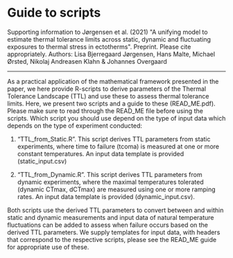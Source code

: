 # Guide to scripts
Supporting information to Jørgensen et al. (2021) "A unifying model to estimate thermal tolerance limits across static, dynamic and fluctuating exposures to thermal stress in ectotherms". Preprint. Please cite appropriately.
Authors: Lisa Bjerregaard Jørgensen, Hans Malte, Michael Ørsted, Nikolaj Andreasen Klahn & Johannes Overgaard

______

As a practical application of the mathematical framework presented in the paper, we here provide R-scripts to derive parameters of the Thermal Tolerance Landscape (TTL) and use these to assess thermal tolerance limits. Here, we present two scripts and a guide to these (READ_ME.pdf). Please make sure to read through the READ_ME file before using the scripts. Which script you should use depend on the type of input data which depends on the type of experiment conducted:

1)	“TTL_from_Static.R”. This script derives TTL parameters from static experiments, where time to failure (tcoma) is measured at one or more constant temperatures. An input data template is provided (static_input.csv)

2)	“TTL_from_Dynamic.R”. This script derives TTL parameters from dynamic experiments, where the maximal temperatures tolerated (dynamic CTmax, dCTmax) are measured using one or more ramping rates. An input data template is provided (dynamic_input.csv). 

Both scripts use the derived TTL parameters to convert between and within static and dynamic measurements and input data of natural temperature fluctuations can be added to assess when failure occurs based on the derived TTL parameters. We supply templates for input data, with headers that correspond to the respective scripts, please see the READ_ME guide for appropriate use of these.

